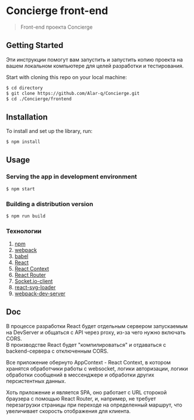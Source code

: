 # Concierge front-end
> Front-end проекта Concierge

## Getting Started
Эти инструкции помогут вам запустить и запустить копию проекта на вашем локальном компьютере для целей разработки и тестирования.

Start with cloning this repo on your local machine:

```sh
$ cd directory
$ git clone https://github.com/Alar-q/Concierge.git
$ cd ./Concierge/frontend
```

## Installation

To install and set up the library, run:
```sh    
$ npm install
```

## Usage

### Serving the app in development environment

```sh
$ npm start
```

### Building a distribution version

```sh
$ npm run build
```

### Технологии
1. [npm](https://en.wikipedia.org/wiki/Npm_(software) "npm")
2. [webpack](https://webpack.js.org/ "webpack")
3. [babel](https://babeljs.io/ "babel")
4. [React](https://reactjs.org/docs/getting-started.html "React")
5. [React Context](https://reactjs.org/docs/context.html "React Context")
6. [React Router](https://www.w3schools.com/react/react_router.asp "React Router")
7. [Socket.io-client](https://socket.io/docs/v4/client-api/ "Socket.IO-Client")
8. [react-svg-loader](https://www.npmjs.com/package/react-svg-loader "react-svg-loader")
9. [webpack-dev-server](https://webpack.js.org/configuration/dev-server/ "DevServer")

## Doc 

В процессе разработки React будет отдельным сервером запускаемым на DevServer и общаться с API через proxy, из-за чего нужно включать CORS.  
В производстве React будет "компилироваться" и отдаваться с backend-сервера с отключенным CORS.

Все приложение обернуто AppContext - React Context, в котором хранятся обработчики работы с websocket, логики авторизации, логики обработки сообщений в мессенджере и обработки других персистентных данных.  

Хоть приложение и является SPA, оно работает с URL сторокой браузера с помощью React Router, и, например, не требует перезагрузки страницы при переходе на определенный маршрут, что увеличивает скорость отображения для клиента. 
